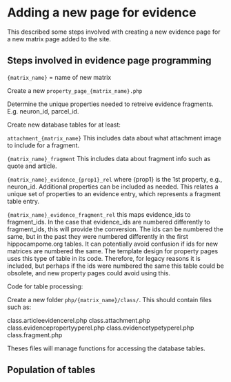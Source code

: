 Adding a new page for evidence
=============================

This described some steps involved with creating a new evidence page for a new matrix page added to the site.

Steps involved in evidence page programming
----------------

`{matrix_name}` = name of new matrix

Create a new `property_page_{matrix_name}.php`

Determine the unique properties needed to retreive evidence fragments.
E.g. neuron_id, parcel_id.

Create new database tables for at least:

`attachment_{matrix_name}` This includes data about what attachment image to include for a fragment.

`{matrix_name}_fragment` This includes data about fragment info such as quote and article.

`{matrix_name}_evidence_{prop1}_rel` where {prop1} is the 1st property, e.g., neuron_id. Additional properties can be included as needed. This relates a unique set of properties to an evidence entry, which represents a fragment table entry.

`{matrix_name}_evidence_fragment_rel` this maps evidence_ids to fragment_ids. In the case that evidence_ids are numbered differently to fragment_ids, this will provide the conversion. The ids can be numbered the same, but in the past they were numbered differently in the first hippocampome.org tables. It can potentially avoid confusion if ids for new matrices are numbered the same. The template design for property pages uses this type of table in its code. Therefore, for legacy reasons it is included, but perhaps if the ids were numbered the same this table could be obsolete, and new property pages could avoid using this.

Code for table processing:

Create a new folder `php/{matrix_name}/class/`. This should contain files such as:

class.articleevidencerel.php
class.attachment.php
class.evidencepropertyyperel.php
class.evidencetypetyperel.php
class.fragment.php

Theses files will manage functions for accessing the database tables.

Population of tables
---------------------


